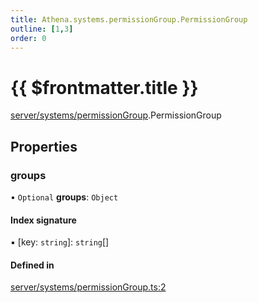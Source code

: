 ```yaml
---
title: Athena.systems.permissionGroup.PermissionGroup
outline: [1,3]
order: 0
---
```


# {{ $frontmatter.title }}


[server/systems/permissionGroup](../modules/server_systems_permissionGroup.md).PermissionGroup

## Properties

### groups

• `Optional` **groups**: `Object`

#### Index signature

▪ [key: `string`]: `string`[]

#### Defined in

[server/systems/permissionGroup.ts:2](https://github.com/Stuyk/altv-athena/blob/6c506bf/src/core/server/systems/permissionGroup.ts#L2)
